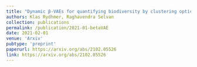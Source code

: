 ```yaml
---
title: "Dynamic β-VAEs for quantifying biodiversity by clustering optically recorded insect signals"
authors: Klas Rydhmer, Raghavendra Selvan
collection: publications
permalink: /publication/2021-01-betaVAE
date: 2021-02-01
venue: 'Arxiv'
pubtype: 'preprint'
paperurl: https://arxiv.org/abs/2102.05526
link: https://arxiv.org/abs/2102.05526
---
```

